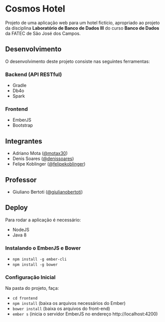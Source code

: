 # Cosmos Hotel

Projeto de uma aplicação web para um hotel fictício, apropriado ao projeto da disciplina **Laboratório de Banco de Dados III** do curso **Banco de Dados** da FATEC de São José dos Campos.

## Desenvolvimento
O desenvolvimento deste projeto consiste nas seguintes ferramentas:

### Backend (API RESTful)
- Gradle
- Db4o
- Spark

### Frontend
- EmberJS
- Bootstrap

## Integrantes
- Adriano Mota ([@motax30](https://github.com/motax30))
- Denis Soares ([@denissoares](https://github.com/denissoares))
- Felipe Koblinger ([@felipekoblinger](https://github.com/felipekoblinger))

## Professor
- Giuliano Bertoti ([@giulianobertoti](https://github.com/giulianobertoti))

## Deploy
Para rodar a aplicação é necessário:
- NodeJS
- Java 8

### Instalando o EmberJS e Bower
- `npm install -g ember-cli`
- `npm install -g bower`

### Configuração Inicial
Na pasta do projeto, faça:
- `cd frontend`
- `npm install` (baixa os arquivos necessários do Ember)
- `bower install` (baixa os arquivos do front-end)
- `ember s` (inicia o servidor EmberJS no endereço http://localhost:4200)
